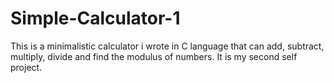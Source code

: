 # Simple-Calculator-1
This is a minimalistic calculator i wrote in C language that can add, subtract, multiply, divide and find the modulus of numbers.  It is my second self project.

